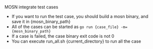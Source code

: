 MOSN integrate test cases

+ If you want to run the test case, you should build a mosn binary, and save it in {mosn_binary_path}
+ All of the cases can be started as `go run {case_file} -m={mosn_binary_path}`
+ If a case is failed, the case binary exit code is not 0
+ You can execute run_all.sh {current_directory} to run all the case
